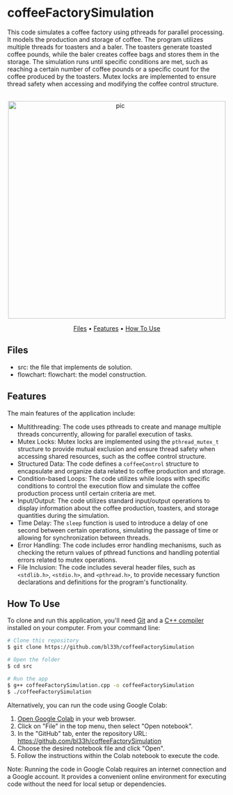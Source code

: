 # coffeeFactorySimulation
This code simulates a coffee factory using pthreads for parallel processing. It models the production and storage of coffee. The program utilizes multiple threads for toasters and a baler. The toasters generate toasted coffee pounds, while the baler creates coffee bags and stores them in the storage. The simulation runs until specific conditions are met, such as reaching a certain number of coffee pounds or a specific count for the coffee produced by the toasters. Mutex locks are implemented to ensure thread safety when accessing and modifying the coffee control structure.

<p align="center">
  <br>
  <img src="https://i.pinimg.com/originals/4c/74/87/4c74874a249702e462e15f488924ff18.gif" alt="pic" width="500">
  <br>
</p>
<p align="center" >
  <a href="#Files">Files</a> •
  <a href="#Features">Features</a> •
  <a href="#how-to-use">How To Use</a> 
</p>

## Files

- src: the file that implements de solution.
- flowchart: flowchart: the model construction.

## Features
The main features of the application include:
- Multithreading: The code uses pthreads to create and manage multiple threads concurrently, allowing for parallel execution of tasks.
- Mutex Locks: Mutex locks are implemented using the `pthread_mutex_t` structure to provide mutual exclusion and ensure thread safety when accessing shared resources, such as the coffee control structure.
- Structured Data: The code defines a `coffeeControl` structure to encapsulate and organize data related to coffee production and storage.
- Condition-based Loops: The code utilizes while loops with specific conditions to control the execution flow and simulate the coffee production process until certain criteria are met.
- Input/Output: The code utilizes standard input/output operations to display information about the coffee production, toasters, and storage quantities during the simulation.
- Time Delay: The `sleep` function is used to introduce a delay of one second between certain operations, simulating the passage of time or allowing for synchronization between threads.
- Error Handling: The code includes error handling mechanisms, such as checking the return values of pthread functions and handling potential errors related to mutex operations.
- File Inclusion: The code includes several header files, such as `<stdlib.h>`, `<stdio.h>`, and `<pthread.h>`, to provide necessary function declarations and definitions for the program's functionality.


## How To Use
To clone and run this application, you'll need [Git](https://git-scm.com) and a [C++ compiler](https://www.fdi.ucm.es/profesor/luis/fp/devtools/mingw.html) installed on your computer. From your command line:

```bash
# Clone this repository
$ git clone https://github.com/bl33h/coffeeFactorySimulation

# Open the folder
$ cd src

# Run the app
$ g++ coffeeFactorySimulation.cpp -o coffeeFactorySimulation
$ ./coffeeFactorySimulation
```

Alternatively, you can run the code using Google Colab:
1. [Open Google Colab](https://colab.research.google.com) in your web browser.
2. Click on "File" in the top menu, then select "Open notebook".
3. In the "GitHub" tab, enter the repository URL: https://github.com/bl33h/coffeeFactorySimulation
4. Choose the desired notebook file and click "Open".
5. Follow the instructions within the Colab notebook to execute the code.

Note: Running the code in Google Colab requires an internet connection and a Google account. It provides a convenient online environment for executing code without the need for local setup or dependencies.
